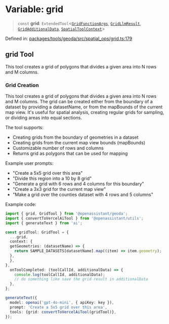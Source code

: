 # Variable: grid

> `const` **grid**: `ExtendedTool`\<[`GridFunctionArgs`](../type-aliases/GridFunctionArgs.md), [`GridLlmResult`](../type-aliases/GridLlmResult.md), [`GridAdditionalData`](../type-aliases/GridAdditionalData.md), [`SpatialToolContext`](../type-aliases/SpatialToolContext.md)\>

Defined in: [packages/tools/geoda/src/spatial\_ops/grid.ts:179](https://github.com/GeoDaCenter/openassistant/blob/0a6a7e7306d75a25dc968b3117f04cb7bd613bec/packages/tools/geoda/src/spatial_ops/grid.ts#L179)

## grid Tool

This tool creates a grid of polygons that divides a given area into N rows and M columns.

### Grid Creation

This tool creates a grid of polygons that divides a given area into
N rows and M columns. The grid can be created either from the boundary
of a dataset by providing a datasetName, or from the mapBounds of the
current map view. It's useful for spatial analysis, creating regular
grids for sampling, or dividing areas into equal sections.

The tool supports:
- Creating grids from the boundary of geometries in a dataset
- Creating grids from the current map view bounds (mapBounds)
- Customizable number of rows and columns
- Returns grid as polygons that can be used for mapping

Example user prompts:
- "Create a 5x5 grid over this area"
- "Divide this region into a 10 by 8 grid"
- "Generate a grid with 6 rows and 4 columns for this boundary"
- "Create a 3x3 grid for the current map view"
- "Make a grid over the counties dataset with 4 rows and 5 columns"

Example code:
```typescript
import { grid, GridTool } from '@openassistant/geoda';
import { convertToVercelAiTool } from '@openassistant/utils';
import { generateText } from 'ai';

const gridTool: GridTool = {
  ...grid,
  context: {
  getGeometries: (datasetName) => {
    return SAMPLE_DATASETS[datasetName].map((item) => item.geometry);
  },
  },
},
  onToolCompleted: (toolCallId, additionalData) => {
    console.log(toolCallId, additionalData);
    // do something like save the grid result in additionalData
  },
};

generateText({
  model: openai('gpt-4o-mini', { apiKey: key }),
  prompt: 'Create a 5x5 grid over this area',
  tools: {grid: convertToVercelAiTool(gridTool)},
});
```
